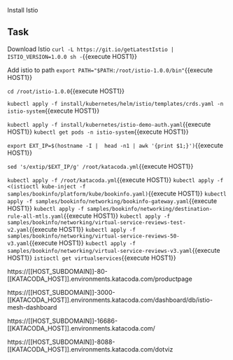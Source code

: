 
Install Istio

## Task

Download  Istio 
`curl -L https://git.io/getLatestIstio | ISTIO_VERSION=1.0.0 sh -`{{execute HOST1}}

Add istio to path
`export PATH="$PATH:/root/istio-1.0.0/bin"`{{execute HOST1}}

`cd /root/istio-1.0.0`{{execute HOST1}}


`kubectl apply -f install/kubernetes/helm/istio/templates/crds.yaml -n istio-system`{{execute HOST1}}

`kubectl apply -f install/kubernetes/istio-demo-auth.yaml`{{execute HOST1}}
`kubectl get pods -n istio-system`{{execute HOST1}}

`export EXT_IP=$(hostname -I |  head -n1 | awk '{print $1;}')`{{execute HOST1}}

`sed 's/extip/$EXT_IP/g' /root/katacoda.yml`{{execute HOST1}}

`kubectl apply -f /root/katacoda.yml`{{execute HOST1}}
`kubectl apply -f <(istioctl kube-inject -f samples/bookinfo/platform/kube/bookinfo.yaml)`{{execute HOST1}}
`kubectl apply -f samples/bookinfo/networking/bookinfo-gateway.yaml`{{execute HOST1}}
`kubectl apply -f samples/bookinfo/networking/destination-rule-all-mtls.yaml`{{execute HOST1}}
`kubectl apply -f samples/bookinfo/networking/virtual-service-reviews-test-v2.yaml`{{execute HOST1}}
`kubectl apply -f samples/bookinfo/networking/virtual-service-reviews-50-v3.yaml`{{execute HOST1}}
`kubectl apply -f samples/bookinfo/networking/virtual-service-reviews-v3.yaml`{{execute HOST1}}
`istioctl get virtualservices`{{execute HOST1}}

https://[[HOST_SUBDOMAIN]]-80-[[KATACODA_HOST]].environments.katacoda.com/productpage

https://[[HOST_SUBDOMAIN]]-3000-[[KATACODA_HOST]].environments.katacoda.com/dashboard/db/istio-mesh-dashboard

https://[[HOST_SUBDOMAIN]]-16686-[[KATACODA_HOST]].environments.katacoda.com/

https://[[HOST_SUBDOMAIN]]-8088-[[KATACODA_HOST]].environments.katacoda.com/dotviz


